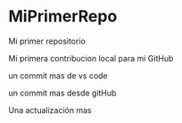 # MiPrimerRepo
 
Mi primer repositorio 

Mi primera contribucion local para mi GitHub 

un commit mas de vs code

un commit mas desde gitHub

Una actualización mas
